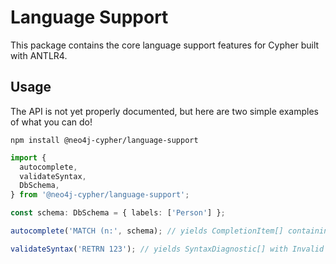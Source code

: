 # Language Support

This package contains the core language support features for Cypher built with ANTLR4.

## Usage

The API is not yet properly documented, but here are two simple examples of what you can do!

`npm install @neo4j-cypher/language-support`

```typescript
import {
  autocomplete,
  validateSyntax,
  DbSchema,
} from '@neo4j-cypher/language-support';

const schema: DbSchema = { labels: ['Person'] };

autocomplete('MATCH (n:', schema); // yields CompletionItem[] containing "Person"

validateSyntax('RETRN 123'); // yields SyntaxDiagnostic[] with Invalid keyword, did you mean RETURN?
```
